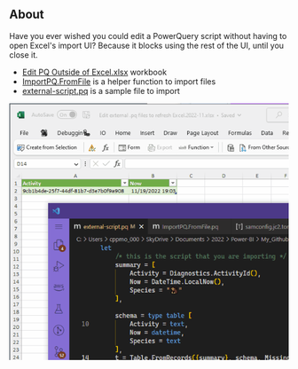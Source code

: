 ## About

Have you ever wished you could edit a PowerQuery script without having to open Excel's import UI? 
Because it blocks using the rest of the UI, until you close it.


- [Edit PQ Outside of Excel.xlsx](Edit%20external%20.pq%20files%20to%20refresh%20Excel.2022-11.xlsx) workbook
- [ImportPQ.FromFile](pq/ImportPQ.FromFile.pq) is a helper function to import files
- [external-script.pq](pq/external-script.pq) is a sample file to import

![save file change then refresh](img/edit-external-pq-from-excel.gif)